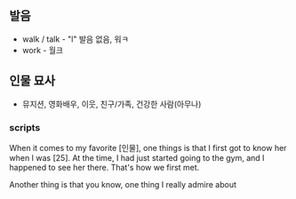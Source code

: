 ## 발음
- walk / talk - "l" 발음 없음, 워ㅋ
- work - 월크

## 인물 묘사
- 뮤지션, 영화배우, 이웃, 친구/가족, 건강한 사람(아무나)

### scripts
When it comes to my favorite [인물], one things is that I first got to know her when I was [25]. At the time, I had just started going to the gym, and I happened to see her there. That's how we first met.

Another thing is that you know, one thing I really admire about 